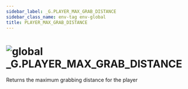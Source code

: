 ```yaml
---
sidebar_label: _G.PLAYER_MAX_GRAB_DISTANCE
sidebar_class_name: env-tag env-global
title: PLAYER_MAX_GRAB_DISTANCE
---
```


# <img src='/img/wiki/global.png' alt='global' data-tag='env-tag' /> **_G**.PLAYER_MAX_GRAB_DISTANCE
Returns the maximum grabbing distance for the player<br/>
